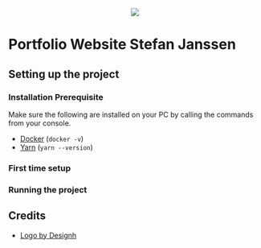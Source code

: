 <p align="center"><img src="https://avatars2.githubusercontent.com/u/6250246?v=3&s=100"></p>

# Portfolio Website Stefan Janssen

## Setting up the project
### Installation Prerequisite
Make sure the following are installed on your PC by calling the commands from your console.
 - [Docker](https://www.docker.com) (`docker -v`)
 - [Yarn](https://yarnpkg.com/en/) (`yarn --version`)

### First time setup

### Running the project

## Credits
 - [Logo by Designh](http://www.designh.nl)